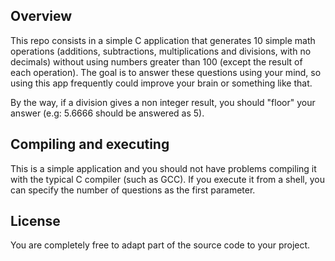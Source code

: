 ## Overview
This repo consists in a simple C application that generates 10 simple math operations (additions, subtractions, multiplications and divisions, with no decimals) without using numbers greater than 100 (except the result of each operation). The goal is to answer these questions using your mind, so using this app frequently could improve your brain or something like that.

By the way, if a division gives a non integer result, you should "floor" your answer (e.g: 5.6666 should be answered as 5).

## Compiling and executing
This is a simple application and you should not have problems compiling it with the typical C compiler (such as GCC). If you execute it from a shell, you can specify the number of questions as the first parameter.

## License
You are completely free to adapt part of the source code to your project.
